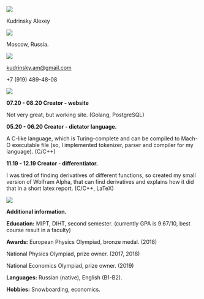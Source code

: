 ![](RackMultipart20200928-4-17jrps_html_7b37e56075dd1568.png)

Kudrinsky Alexey

![](RackMultipart20200928-4-17jrps_html_cb55ddb5edd60516.gif)

Moscow, Russia.

![](RackMultipart20200928-4-17jrps_html_cb55ddb5edd60516.gif)

[kudrinsky](mailto:kudrinsky.am@gmail.com)[.am@gmail.com](mailto:kudrinsky.am@gmail.com)

+7 (919) 489-48-08

![](RackMultipart20200928-4-17jrps_html_cb55ddb5edd60516.gif)

**07.20 - 08.20 Creator - website**

Not very great, but working site. (Golang, PostgreSQL)

**05.20 - 06.20 Creator - dictator language.**

A C-like language, which is Turing-complete and can be compiled to Mach-O executable file (so, I implemented tokenizer, parser and compiler for my language). (C/C++)

**11.19 - 12.19 Creator - differentiator.**

I was tired of finding derivatives of different functions, so created my small version of Wolfram Alpha, that can find derivatives and explains how it did that in a short latex report. (C/C++, LaTeX)

![](RackMultipart20200928-4-17jrps_html_cb55ddb5edd60516.gif)

**Additional information.**

**Education:** MIPT, DIHT, second semester. (currently GPA is 9.67/10, best course result in a faculty)

**Awards:** European Physics Olympiad, bronze medal. (2018)

National Physics Olympiad, prize owner. (2017, 2018)

National Economics Olympiad, prize owner. (2019)

**Languages:** Russian (native), English (B1-B2).

**Hobbies:** Snowboarding, economics.
